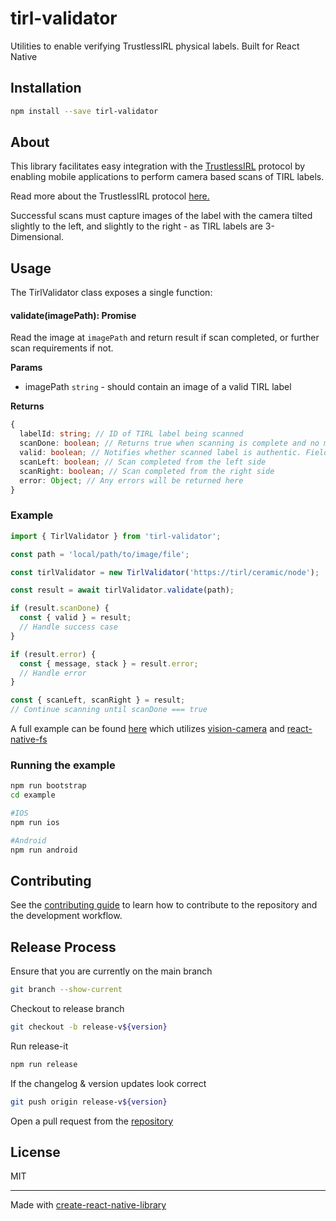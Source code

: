 # tirl-validator

Utilities to enable verifying TrustlessIRL physical labels. Built for React Native

## Installation

```sh
npm install --save tirl-validator
```

## About

This library facilitates easy integration with the [TrustlessIRL](https://tirl.xyz) protocol by enabling mobile applications to perform camera based scans of TIRL labels.

Read more about the TrustlessIRL protocol [here.](https://docs.tirl.xyz)

Successful scans must capture images of the label with the camera tilted slightly to the left, and slightly to the right - as TIRL labels are 3-Dimensional.

## Usage

The TirlValidator class exposes a single function:

#### validate(imagePath): Promise<scanResult>

Read the image at `imagePath` and return result if scan completed, or further scan requirements if not.

**Params**

- imagePath `string` - should contain an image of a valid TIRL label

**Returns**

```ts
{
  labelId: string; // ID of TIRL label being scanned
  scanDone: boolean; // Returns true when scanning is complete and no more image capture is necessary
  valid: boolean; // Notifies whether scanned label is authentic. Field set only when scanDone is true
  scanLeft: boolean; // Scan completed from the left side
  scanRight: boolean; // Scan completed from the right side
  error: Object; // Any errors will be returned here
}
```

### Example

```ts
import { TirlValidator } from 'tirl-validator';

const path = 'local/path/to/image/file';

const tirlValidator = new TirlValidator('https://tirl/ceramic/node');

const result = await tirlValidator.validate(path);

if (result.scanDone) {
  const { valid } = result;
  // Handle success case
}

if (result.error) {
  const { message, stack } = result.error;
  // Handle error
}

const { scanLeft, scanRight } = result;
// Continue scanning until scanDone === true
```

A full example can be found [here](https://github.com/ZKLadder/tirl-validator/blob/main/example/src/App.tsx) which utilizes [vision-camera](https://github.com/mrousavy/react-native-vision-camera) and [react-native-fs](https://github.com/itinance/react-native-fs)

### Running the example

```sh
npm run bootstrap
cd example

#IOS
npm run ios

#Android
npm run android
```

## Contributing

See the [contributing guide](CONTRIBUTING.md) to learn how to contribute to the repository and the development workflow.

## Release Process

Ensure that you are currently on the main branch

```sh
git branch --show-current
```

Checkout to release branch

```sh
git checkout -b release-v${version}
```

Run release-it

```sh
npm run release
```

If the changelog & version updates look correct

```sh
git push origin release-v${version}
```

Open a pull request from the [repository](https://github.com/ZKLadder/tirl-validator)

## License

MIT

---

Made with [create-react-native-library](https://github.com/callstack/react-native-builder-bob)
